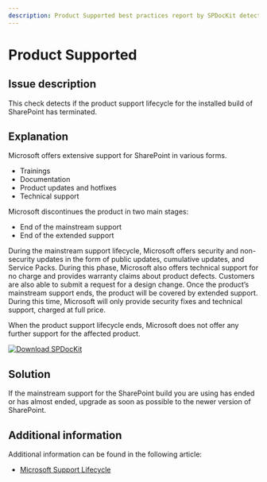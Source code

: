 ```yaml
---
description: Product Supported best practices report by SPDocKit detects if the product support lifecycle for the installed build of SharePoint has terminated.
---
```


# Product Supported

## Issue description

This check detects if the product support lifecycle for the installed build of SharePoint has terminated.

## Explanation

Microsoft offers extensive support for SharePoint in various forms.

* Trainings
* Documentation
* Product updates and hotfixes
* Technical support

Microsoft discontinues the product in two main stages:

* End of the mainstream support
* End of the extended support

During the mainstream support lifecycle, Microsoft offers security and non-security updates in the form of public updates, cumulative updates, and Service Packs. During this phase, Microsoft also offers technical support for no charge and provides warranty claims about product defects. Customers are also able to submit a request for a design change. Once the product’s mainstream support ends, the product will be covered by extended support. During this time, Microsoft will only provide security fixes and technical support, charged at full price.

When the product support lifecycle ends, Microsoft does not offer any further support for the affected product.

[![Download SPDocKit](/img/spdockit-download.png)](http://bit.ly/2US0Zna)

## Solution

If the mainstream support for the SharePoint build you are using has ended or has almost ended, upgrade as soon as possible to the newer version of SharePoint.

## Additional information

Additional information can be found in the following article:

* [Microsoft Support Lifecycle](https://support.microsoft.com/en-us/lifecycle/search?alpha=sharepoint%20server&Filter=FilterNO)

